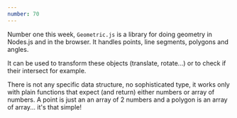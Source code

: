 ```yaml
---
number: 70
---
```


Number one this week, `Geometric.js` is a library for doing geometry in Nodes.js and in the browser. It handles points, line segments, polygons and angles.

It can be used to transform these objects (translate, rotate...) or to check if their intersect for example.

There is not any specific data structure, no sophisticated type, it works only with plain functions that expect (and return) either numbers or array of numbers. A point is just an an array of 2 numbers and a polygon is an array of array... it's that simple!
